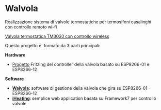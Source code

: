 # Walvola

Realizzazione sistema di valvole termostatiche per termosifoni casalinghi con controllo remoto wi-fi

[Valvola termostatica TM3030 con controllo wireless](http://mancusoa74.blogspot.it/2017/01/come-aggiungere-il-controllo-wireless.html)  

Questo progetto e' formato da 3 parti principali:

**Hardware**

* [Progetto](https://github.com/mancusoa74/Walvola/tree/master/Hardware) Fritzing del controller della valvola basato su ESP8266-01 e ESP8266-12

**Software**

* [**Walvola**](https://github.com/mancusoa74/Walvola/tree/master/Software/Walvola): software di gestione della valvola che gira su ESP8266-01 - ESP8266-12
* [**iHeating**](https://github.com/mancusoa74/Walvola/tree/master/Software/iHeating): semplice web application basata su Framework7 per controllo valvole
